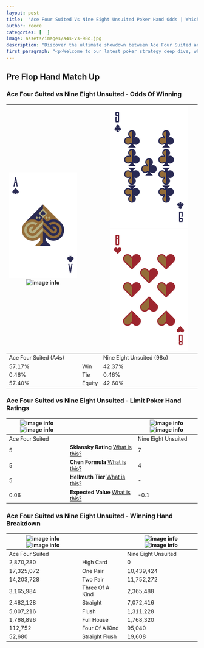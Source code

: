 ```yaml
---
layout: post
title:  "Ace Four Suited Vs Nine Eight Unsuited Poker Hand Odds | Which Is The Better Hand In Poker? A Complete Guide"
author: reece
categories: [  ]
image: assets/images/a4s-vs-98o.jpg
description: "Discover the ultimate showdown between Ace Four Suited and Nine Eight Unsuited in poker! Uncover the odds, strategies, and scenarios where one hand triumphs over the other. Get ready to up your poker game with this thrilling analysis."
first_paragraph: "<p>Welcome to our latest poker strategy deep dive, where we're pitting two distinct hands against each other in a high-stakes showdown: Ace Four Suited vs Nine Eight Unsuited.</p><p>In the dynamic world of poker, every decision counts, and knowing which hand holds the upper hand is key to your success at the table.</p><p>In this article, we'll dissect these two hands, explore the scenarios where one dominates the other, and equip you with the knowledge to make strategic choices that can tip the odds in your favor.</p><p>Get ready to unravel the intriguing dynamics of these poker hands and elevate your game to new heights.</p>"
---
```




[comment]: # (sp0)

## Pre Flop Hand Match Up

<div class="table hand-ratings" markdown="1"> 



### Ace Four Suited vs Nine Eight Unsuited - Odds Of Winning


    
| ![image info](assets/images/hand1/a.png) ![image info](assets/images/hand1/4s.png) |  | ![image info](assets/images/hand2/9.png) ![image info](assets/images/hand2/8o.png) |
| -------- | -------- | -------- |
| Ace Four Suited (A4s) |  | Nine Eight Unsuited (98o) |
| 57.17% | Win | 42.37% |
| 0.46% | Tie | 0.46% |
| 57.40% | Equity | 42.60% |




[comment]: # (sp1)



### Ace Four Suited vs Nine Eight Unsuited - Limit Poker Hand Ratings


    
| ![image info](https://www.riverpairs.com/assets/images/hand1/a.png) ![image info](https://www.riverpairs.com/assets/images/hand1/4s.png) |  | ![image info](https://www.riverpairs.com/assets/images/hand2/9.png) ![image info](https://www.riverpairs.com/assets/images/hand2/8o.png) |
| -------- | -------- | -------- |
| Ace Four Suited |  | Nine Eight Unsuited |
| 5 | **Sklansky Rating** [What is this?](/sklansky-rating-explained) | 7 |
| 5 | **Chen Formula** [What is this?](/chen-formula-explained) | 4 |
| 5 | **Hellmuth Tier** [What is this?](/Hellmuth-tier-explained) | - |
| 0.06 | **Expected Value** [What is this?](/expected-value-explained) | -0.1 |




[comment]: # (sp2)



### Ace Four Suited vs Nine Eight Unsuited - Winning Hand Breakdown


    
| ![image info](https://www.riverpairs.com/assets/images/hand1/a.png) ![image info](https://www.riverpairs.com/assets/images/hand1/4s.png) |  | ![image info](https://www.riverpairs.com/assets/images/hand2/9.png) ![image info](https://www.riverpairs.com/assets/images/hand2/8o.png) |
| -------- | -------- | -------- |
| Ace Four Suited |  | Nine Eight Unsuited |
| 2,870,280 | High Card | 0 |
| 17,325,072 | One Pair | 10,439,424 |
| 14,203,728 | Two Pair | 11,752,272 |
| 3,165,984 | Three Of A Kind | 2,365,488 |
| 2,482,128 | Straight | 7,072,416 |
| 5,007,216 | Flush | 1,311,228 |
| 1,768,896 | Full House | 1,768,320 |
| 112,752 | Four Of A Kind | 95,040 |
| 52,680 | Straight Flush | 19,608 |




[comment]: # (sp3)



</div>

[comment]: # (sp4)



[comment]: # (sp5)

